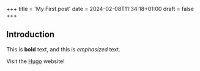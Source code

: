 +++
title = 'My First.post'
date = 2024-02-08T11:34:18+01:00
draft = false
+++
## Introduction

This is **bold** text, and this is *emphasized* text.

Visit the [Hugo](https://gohugo.io) website!